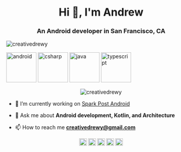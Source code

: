 <h1 align="center">Hi 👋, I'm Andrew</h1>
<h3 align="center">An Android developer in San Francisco, CA</h3>
<p align="left"> <img src="https://komarev.com/ghpvc/?username=creativedrewy" alt="creativedrewy" /> </p>

<p>
  <img src="https://konpa.github.io/devicon/devicon.git/icons/android/android-original-wordmark.svg" alt="android" width="80" height="80"/> 
  <img src="https://konpa.github.io/devicon/devicon.git/icons/csharp/csharp-original.svg" alt="csharp" width="80" height="80"/> 
  <img src="https://konpa.github.io/devicon/devicon.git/icons/java/java-original-wordmark.svg" alt="java" width="80" height="80"/> 
  <img src="https://konpa.github.io/devicon/devicon.git/icons/typescript/typescript-original.svg" alt="typescript" width="80" height="80"/>
</p>

<p align="center"><img src="https://github-readme-stats.vercel.app/api?username=creativedrewy&show_icons=true" alt="creativedrewy" /></p>

- 🔭  I’m currently working on [Spark Post Android](https://play.google.com/store/apps/details?id=com.adobe.spark.post&hl=en_US)

- 💬  Ask me about **Android development, Kotlin, and Architecture**

- 📫  How to reach me **creativedrewy@gmail.com**

<p align="center">
<a href="https://twitter.com/creativedrewy" target="blank"><img align="center" src="https://cdn.jsdelivr.net/npm/simple-icons@3.0.1/icons/twitter.svg" alt="creativedrewy" height="20" width="20" /></a>
<a href="https://linkedin.com/in/creativedrewy" target="blank"><img align="center" src="https://cdn.jsdelivr.net/npm/simple-icons@3.0.1/icons/linkedin.svg" alt="creativedrewy" height="20" width="20" /></a>
<a href="https://instagram.com/creativedrewy" target="blank"><img align="center" src="https://cdn.jsdelivr.net/npm/simple-icons@3.0.1/icons/instagram.svg" alt="creativedrewy" height="20" width="20" /></a>
<a href="https://www.behance.net/creativedrewy" target="blank"><img align="center" src="https://cdn.jsdelivr.net/npm/simple-icons@3.0.1/icons/behance.svg" alt="creativedrewy" height="20" width="20" /></a>
<a href="https://www.youtube.com/c/creativedrewy" target="blank"><img align="center" src="https://cdn.jsdelivr.net/npm/simple-icons@3.0.1/icons/youtube.svg" alt="creativedrewy" height="20" width="20" /></a>
</p>
